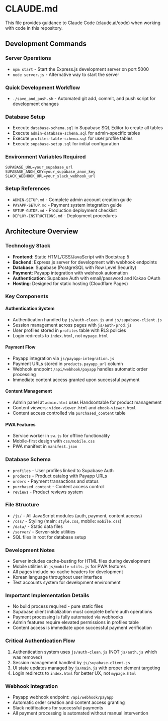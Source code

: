 # CLAUDE.md

This file provides guidance to Claude Code (claude.ai/code) when working with code in this repository.

## Development Commands

### Server Operations
- `npm start` - Start the Express.js development server on port 5000
- `node server.js` - Alternative way to start the server

### Quick Development Workflow
- `./save_and_push.sh` - Automated git add, commit, and push script for development changes

### Database Setup
- Execute `database-schema.sql` in Supabase SQL Editor to create all tables
- Execute `admin-database-schema.sql` for admin-specific tables
- Execute `profiles-table-schema.sql` for user profile tables
- Execute `supabase-setup.sql` for initial configuration

### Environment Variables Required
```
SUPABASE_URL=your_supabase_url
SUPABASE_ANON_KEY=your_supabase_anon_key
SLACK_WEBHOOK_URL=your_slack_webhook_url
```

### Setup References
- `ADMIN-SETUP.md` - Complete admin account creation guide
- `PAYAPP-SETUP.md` - Payment system integration guide
- `SETUP-GUIDE.md` - Production deployment checklist
- `DEPLOY-INSTRUCTIONS.md` - Deployment procedures

## Architecture Overview

### Technology Stack
- **Frontend**: Static HTML/CSS/JavaScript with Bootstrap 5
- **Backend**: Express.js server for development with webhook endpoints
- **Database**: Supabase (PostgreSQL with Row Level Security)
- **Payment**: Payapp integration with webhook automation
- **Authentication**: Supabase Auth with email/password and Kakao OAuth
- **Hosting**: Designed for static hosting (Cloudflare Pages)

### Key Components

#### Authentication System
- Authentication handled by `js/auth-clean.js` and `js/supabase-client.js`
- Session management across pages with `js/auth-prod.js`
- User profiles stored in `profiles` table with RLS policies
- Login redirects to `index.html`, not `mypage.html`

#### Payment Flow
- Payapp integration via `js/payapp-integration.js`
- Payment URLs stored in `products.payapp_url` column
- Webhook endpoint `/api/webhook/payapp` handles automatic order processing
- Immediate content access granted upon successful payment

#### Content Management
- Admin panel at `admin.html` uses Handsontable for product management
- Content viewers: `video-viewer.html` and `ebook-viewer.html`
- Content access controlled via `purchased_content` table

#### PWA Features
- Service worker in `sw.js` for offline functionality
- Mobile-first design with `css/mobile.css`
- PWA manifest in `manifest.json`

### Database Schema
- `profiles` - User profiles linked to Supabase Auth
- `products` - Product catalog with Payapp URLs
- `orders` - Payment transactions and status
- `purchased_content` - Content access control
- `reviews` - Product reviews system

### File Structure
- `/js/` - All JavaScript modules (auth, payment, content access)
- `/css/` - Styling (main: `style.css`, mobile: `mobile.css`)
- `/data/` - Static data files
- `/server/` - Server-side utilities
- SQL files in root for database setup

### Development Notes
- Server includes cache-busting for HTML files during development
- Mobile utilities in `js/mobile-utils.js` for PWA features
- All pages include no-cache headers for development
- Korean language throughout user interface
- Test accounts system for development environment

### Important Implementation Details
- No build process required - pure static files
- Supabase client initialization must complete before auth operations
- Payment processing is fully automated via webhooks
- Admin features require elevated permissions in profiles table
- Content access is immediate upon successful payment verification

### Critical Authentication Flow
1. Authentication system uses `js/auth-clean.js` (NOT `js/auth.js` which was removed)
2. Session management handled by `js/supabase-client.js`
3. UI state updates managed by `js/main.js` with proper element targeting
4. Login redirects to `index.html` for better UX, not `mypage.html`

### Webhook Integration
- Payapp webhook endpoint: `/api/webhook/payapp`
- Automatic order creation and content access granting
- Slack notifications for successful payments
- All payment processing is automated without manual intervention